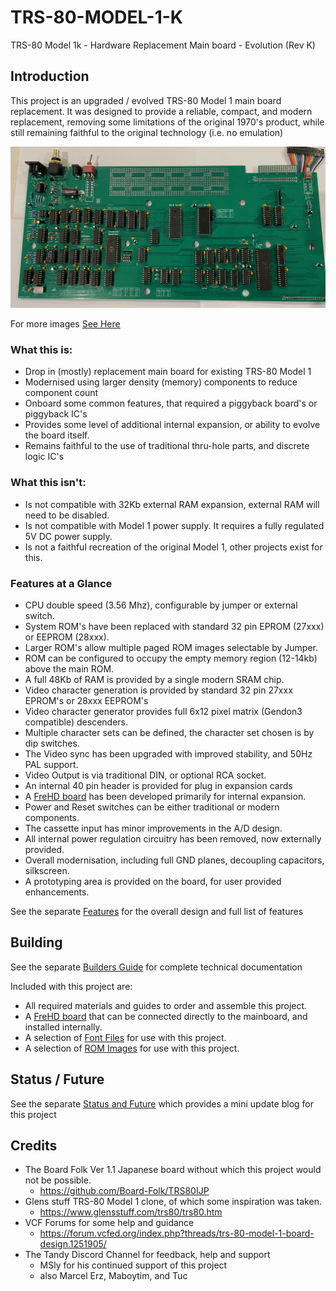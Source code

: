# TRS-80-MODEL-1-K

TRS-80 Model 1k - Hardware Replacement Main board - Evolution (Rev K)

## Introduction

This project is an upgraded / evolved TRS-80 Model 1 main board replacement. It was designed to provide a reliable, 
compact, and modern replacement, removing some limitations of the original 1970's product, 
while still remaining faithful to the original technology (i.e. no emulation) 

![MainboardFrontBuiltK1](/images/IMG_8736.jpeg)

For more images [See Here](./images/README.md)

### What this is:
- Drop in (mostly) replacement main board for existing TRS-80 Model 1
- Modernised using larger density (memory) components to reduce component count
- Onboard some common features, that required a piggyback board's or piggyback IC's
- Provides some level of additional internal expansion, or ability to evolve the board itself.
- Remains faithful to the use of traditional thru-hole parts, and discrete logic IC's

### What this isn't:
- Is not compatible with 32Kb external RAM expansion, external RAM will need to be disabled.
- Is not compatible with Model 1 power supply. It requires a fully regulated 5V DC power supply.
- Is not a faithful recreation of the original Model 1, other projects exist for this.

### Features at a Glance
- CPU double speed (3.56 Mhz), configurable by jumper or external switch.
- System ROM's have been replaced with standard 32 pin EPROM (27xxx) or EEPROM (28xxx).
- Larger ROM's allow multiple paged ROM images selectable by Jumper.
- ROM can be configured to occupy the empty memory region (12-14kb) above the main ROM.
- A full 48Kb of RAM is provided by a single modern SRAM chip.
- Video character generation is provided by standard 32 pin 27xxx EPROM's or 28xxx EEPROM's
- Video character generator provides full 6x12 pixel matrix (Gendon3 compatible) descenders.
- Multiple character sets can be defined, the character set chosen is by dip switches.
- The Video sync has been upgraded with improved stability, and 50Hz PAL support.
- Video Output is via traditional DIN, or optional RCA socket.
- An internal 40 pin header is provided for plug in expansion cards
- A [FreHD board](./frehd/README.md) has been developed primarily for internal expansion.
- Power and Reset switches can be either traditional or modern components. 
- The cassette input has minor improvements in the A/D design.
- All internal power regulation circuitry has been removed, now externally provided.
- Overall modernisation, including full GND planes, decoupling capacitors, silkscreen. 
- A prototyping area is provided on the board, for user provided enhancements.

See the separate [Features](./FEATURES.md) for the overall design and full list of features

## Building

See the separate [Builders Guide](/BUILDING.md) for complete technical documentation

Included with this project are:
- All required materials and guides to order and assemble this project.
- A [FreHD board](/frehd/README.md) that can be connected directly to the mainboard, and installed internally.
- A selection of [Font Files](/fonts/README.md) for use with this project.
- A selection of [ROM Images](/roms/README.md) for use with this project.

## Status / Future

See the separate [Status and Future](/STATUS.md) which provides a mini update blog for this project

## Credits

- The Board Folk Ver 1.1 Japanese board without which this project would not be possible.
    - https://github.com/Board-Folk/TRS80IJP
- Glens stuff TRS-80 Model 1 clone, of which some inspiration was taken.
    - https://www.glensstuff.com/trs80/trs80.htm
- VCF Forums for some help and guidance
    - https://forum.vcfed.org/index.php?threads/trs-80-model-1-board-design.1251905/
- The Tandy Discord Channel for feedback, help and support
    - MSly for his continued support of this project
    - also Marcel Erz, Maboytim, and Tuc

